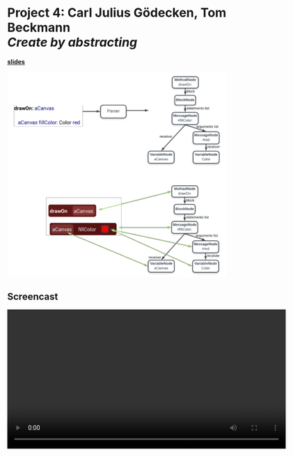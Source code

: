 # Project 4: Carl Julius Gödecken, Tom Beckmann <br> *Create by abstracting*

[**slides**](presentation.pdf)

![](screenshot.png)

## Screencast

<video width=640 controls><source src="screencast.mp4" type="video/mp4"></video>